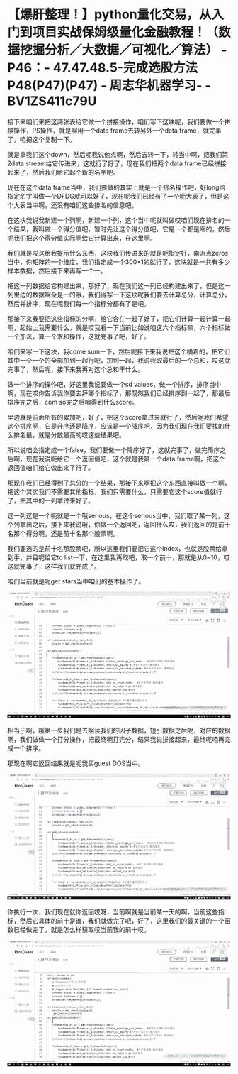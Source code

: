 # 【爆肝整理！】python量化交易，从入门到项目实战保姆级量化金融教程！（数据挖掘分析／大数据／可视化／算法） - P46：- 47.47.48.5-完成选股方法P48(P47)(P47) - 周志华机器学习- - BV1ZS411c79U

接下来咱们来把这两张表给它做一个拼接操作，咱们写下这块呢，我们要做一个拼接操作，PS操作，就是啊用一个data frame去转另外一个data frame，就完事了，咱把这个复制一下。

就是拿我们这个down，然后呢我说他点啊，然后去转一下，转当中啊，把我们第2data stream给它传进来，这就行了好了，现在我们把两个data frame已经拼接起来了，然后我们给它起个新的名字吧。

现在在这个data frame当中，我们要做的其实上就是一个排名操作吧，好long给指定名字叫做一个DFDG就可以好了，现在呢我们已经有了一个呃大表了，但是这个大表当中啊，还没有咱们这些排名的信息吧。

在这块我说我新建一个列啊，新建一个列，这个当中呢就叫做哎咱们现在排名的一个结果，我叫做一个得分值吧，暂时先让这个得分值吧，它是一个都是零的，然后呢我们把这个得分值实际啊给它计算出来，在这里啊。

我们就是哎这给我提示什么东西，这块我们传进来的就是呃指定好，南派点zeros当中，你矩阵的一个维度，我们指定成一个300×1的就行了，这块就是一共有多少样本数据，然后接下来再写一个一。

把这一列数据给它构建出来，那好了，现在我们这一列已经构建出来了，但是这一列里边的数据啊全是一的哦，我们得写一下这块呢我们要去计算总分，计算总分，然后并排序，现在呢我们每一个指标分都有了是吧。

那接下来我要把这些指标的分啊，给它合在一起了好了，把它们计算一起计算一起啊，起始上我需要什么，就是哎我看一下当前比如说咱这六个指标嘛，六个指标做一个加法，算一个求和操作，这就完事了吧，好了。

咱们来写一下这块，我come sum一下，然后呢接下来我说把这个横着的，把它们其中一个一个的全部加到一起行吧，加到一起，我说我取最后的一个总和，哎这就完事了，然后呢，接下来我再对这个总和干什么。

做一个排序的操作吧，好这里我说要做一个sd values，做一个排序，排序当中啊，现在哎你告诉我你要去拜哪个指标了，那既然我们已经排序到一起了，那最后排序完之后，com so完之后咱得到什么score。

里边就是前面所有的累加吧，好了，把这个score拿过来就行了，然后呢我们希望这个排序啊，它是升序还是降序，应该是一个降序吧，因为我们现在我们要找的什么排名最，就是分数最高的哎这些结果吧。

所以说咱会指定成一个false，我们要做一个降序好了，这就完事了，做完降序之后啊，现在我说呃给它一个返回值吧，这个就是我第一个data frame啊，把这个返回值咱们给它做出来了行了。

那现在我们已经得到了总分的一个结果，那接下来啊把这个东西直接叫做一个啊，把这个其实我们不需要其他指标，我们只需要什么，只需要它这个score值就行了，把其中的一列拿过来好了。

这一列这是一个呃就是一个哦serious，在这个serious当中，我们取了某一列，这个列拿出之后，接下来我说哦，你做一个返回吧，返回什么哎，我们返回的是前十名那个得分啊，还是前十名那个股票啊。

我们要选的是前十名那股票吧，所以这里我们要把它这个index，也就是股票给拿到手，并且呢给它to list一下，在这里我再取吧，取一个前十，那就是从0~10，哎这就完事了，这样我们就完成了。

咱们当前就是呃get stars当中咱们的基本操作了。

![](img/89f45b8988ef7d6c6aad181c7de6e414_1.png)

相当于啊，哦第一步我们是去啊读我们的因子数据，短引数据之后呢，对应的数据啊，我们做做一个打分操作，把最终啊打完分，结果我说拼接起来，最终呢咱再完成一个排序。

那现在啊它返回结果就是呃我买guest DOS当中。

![](img/89f45b8988ef7d6c6aad181c7de6e414_3.png)

你执行一次，我们现在就你返回哎呀，当前啊就是当前某一天的啊，当前这些指标，然后它具体的前十是谁，我们就做完了吧，好了，这里我们的最关键的一个函数已经做完了，就是怎么样获取哎当前我的前十哎。



![](img/89f45b8988ef7d6c6aad181c7de6e414_5.png)